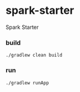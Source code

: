 # spark-starter
Spark Starter

### build
```
./gradlew clean build
```

### run
```
./gradlew runApp
```


